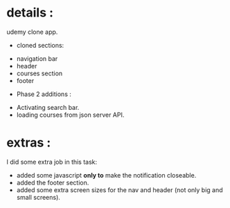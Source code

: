 # details :

udemy clone app.

- cloned sections:

* navigation bar
* header
* courses section
* footer

- Phase 2 additions :

* Activating search bar.
* loading courses from json server API.

# extras :

I did some extra job in this task:

- added some javascript <b>only to</b> make the notification closeable.
- added the footer section.
- added some extra screen sizes for the nav and header (not only big and small screens).
